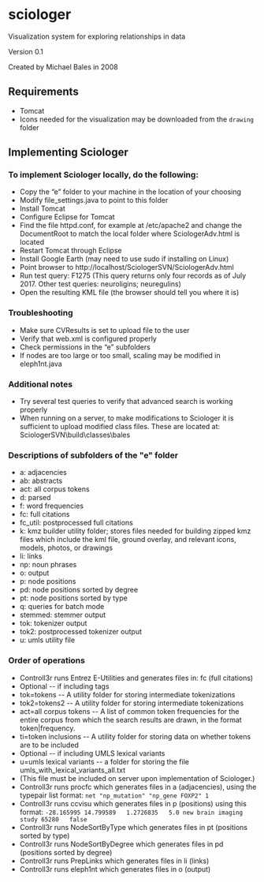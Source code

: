 # sciologer
Visualization system for exploring relationships in data

Version 0.1

Created by Michael Bales in 2008

## Requirements
* Tomcat
* Icons needed for the visualization may be downloaded from the `drawing` folder

## Implementing Sciologer

### To implement Sciologer locally, do the following:
*	Copy the “e” folder to your machine in the location of your choosing
*	Modify file_settings.java to point to this folder
*	Install Tomcat
*	Configure Eclipse for Tomcat
*	Find the file httpd.conf, for example at /etc/apache2 and change the DocumentRoot to match the local folder where SciologerAdv.html is located
*	Restart Tomcat through Eclipse
*	Install Google Earth (may need to use sudo if installing on Linux)
*	Point browser to http://localhost/SciologerSVN/SciologerAdv.html
*	Run test query: F1275 (This query returns only four records as of July 2017. Other test queries: neuroligins; neuregulins)
*	Open the resulting KML file (the browser should tell you where it is)

### Troubleshooting
*	Make sure CVResults is set to upload file to the user
*	Verify that web.xml is configured properly
*	Check permissions in the “e” subfolders
*	If nodes are too large or too small, scaling may be modified in eleph1nt.java

### Additional notes
*	Try several test queries to verify that advanced search is working properly
* When running on a server, to make modifications to Sciologer it is sufficient to upload modified class files. These are located at: SciologerSVN\build\classes\bales

### Descriptions of subfolders of the "e" folder
*	a: adjacencies
*	ab: abstracts
*	act: all corpus tokens
*	d: parsed
*	f: word frequencies
*	fc: full citations
*	fc_util: postprocessed full citations
*	k: kmz builder utility folder; stores files needed for building zipped kmz files which include the kml file, ground overlay, and relevant icons, models, photos, or drawings
*	li: links
*	np: noun phrases
*	o: output
*	p: node positions
*	pd: node positions sorted by degree
*	pt: node positions sorted by type
*	q: queries for batch mode
*	stemmed: stemmer output
*	tok: tokenizer output
*	tok2: postprocessed tokenizer output
*	u: umls utility file

### Order of operations

* Controll3r runs Entrez E-Utilities and generates files in: fc (full citations)
* Optional -- if including tags
 * tok=tokens -- A utility folder for storing intermediate tokenizations
 * tok2=tokens2 -- A utility folder for storing intermediate tokenizations
 * act=all corpus tokens -- A list of common token frequencies for the entire corpus from which the search results are drawn, in the format token|frequency.
 * ti=token inclusions -- A utility folder for storing data on whether tokens are to be included
* Optional -- if including UMLS lexical variants
 * u=umls lexical variants -- a folder for storing the file umls_with_lexical_variants_all.txt
 * (This file must be included on server upon implementation of Sciologer.)
* Controll3r runs procfc which generates files in a (adjacencies), using the typepair list format:
`net "np_mutation" "np_gene FOXP2" 1`
* Controll3r runs ccvisu which generates files in p (positions) using this format:
`-28.165995	14.799589	1.2726835	5.0	new brain imaging study	65280	false`
* Controll3r runs NodeSortByType which generates files in pt (positions sorted by type)
* Controll3r runs NodeSortByDegree which generates files in pd (positions sorted by degree)
* Controll3r runs PrepLinks which generates files in li (links)
* Controll3r runs eleph1nt which generates files in o (output)
